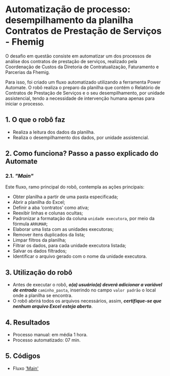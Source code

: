 # Automatização de processo: desempilhamento da planilha Contratos de Prestação de Serviços - Fhemig

O desafio em questão consiste em automatizar um dos processos de análise dos contratos de prestação de serviços, realizado pela Coordenação de Custos da Diretoria de Contratualização, Faturamento e Parcerias da Fhemig.

Para isso, foi criado um fluxo automatizado utilizando a ferramenta Power Automate. O robô realiza o preparo da planilha que contém o Relatório de Contratos de Prestação de Serviços e o seu desempilhamento, por unidade assistencial, tendo a necessidade de intervenção humana apenas para iniciar o processo.

## 1. O que o robô faz
- Realiza a leitura dos dados da planilha.
- Realiza o desempilhamento dos dados, por unidade assistencial.

## 2. Como funciona? Passo a passo explicado do Automate
### 2.1. _"Main"_
Este fluxo, ramo principal do robô, contempla as ações principais:

- Obter planilha a partir de uma pasta especificada;
- Abrir a planilha do Excel;
- Definir a aba ‘contratos’ como ativa;
- Reexibir linhas e colunas ocultas;
- Padronizar a formatação da coluna `unidade executora`, por meio da fórmula `ARRUMAR`;
- Elaborar uma lista com as unidades executoras;
- Remover itens duplicados da lista;
- Limpar filtros da planilha;
- Filtrar os dados, para cada unidade executora listada;
- Salvar os dados filtrados;
- Identificar o arquivo gerado com o nome da unidade executora.

## 3. Utilização do robô
- Antes de executar o robô, ___o(a) usuário(a) deverá adicionar a variável de entrada___ `caminho_pasta`, inserindo no campo `valor padrão` o local onde a planilha se encontra.
- O robô abrirá todos os arquivos necessários, assim, ___certifique-se que nenhum arquivo Excel esteja aberto___.

## 4. Resultados
- Processo manual: em média 1 hora.
- Processo automatizado: 07 min.

## 5. Códigos
- Fluxo ['Main'](https://raw.githubusercontent.com/automatiza-mg/biblioteca-de-robos/refs/heads/main/robos/site/fhemig/desempilhamento_main.txt)